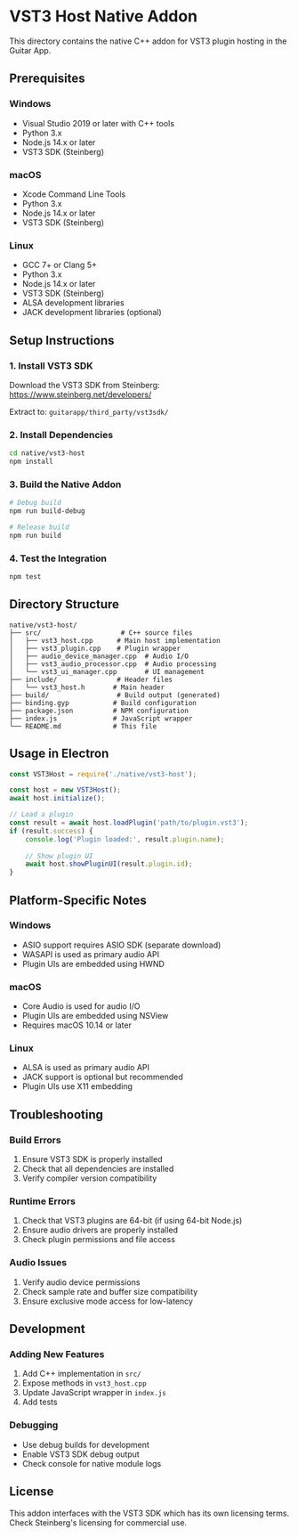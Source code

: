 # VST3 Host Native Addon

This directory contains the native C++ addon for VST3 plugin hosting in the Guitar App.

## Prerequisites

### Windows
- Visual Studio 2019 or later with C++ tools
- Python 3.x
- Node.js 14.x or later
- VST3 SDK (Steinberg)

### macOS
- Xcode Command Line Tools
- Python 3.x
- Node.js 14.x or later
- VST3 SDK (Steinberg)

### Linux
- GCC 7+ or Clang 5+
- Python 3.x
- Node.js 14.x or later
- VST3 SDK (Steinberg)
- ALSA development libraries
- JACK development libraries (optional)

## Setup Instructions

### 1. Install VST3 SDK

Download the VST3 SDK from Steinberg:
https://www.steinberg.net/developers/

Extract to: `guitarapp/third_party/vst3sdk/`

### 2. Install Dependencies

```bash
cd native/vst3-host
npm install
```

### 3. Build the Native Addon

```bash
# Debug build
npm run build-debug

# Release build
npm run build
```

### 4. Test the Integration

```bash
npm test
```

## Directory Structure

```
native/vst3-host/
├── src/                    # C++ source files
│   ├── vst3_host.cpp      # Main host implementation
│   ├── vst3_plugin.cpp    # Plugin wrapper
│   ├── audio_device_manager.cpp  # Audio I/O
│   ├── vst3_audio_processor.cpp  # Audio processing
│   └── vst3_ui_manager.cpp       # UI management
├── include/               # Header files
│   └── vst3_host.h       # Main header
├── build/                 # Build output (generated)
├── binding.gyp           # Build configuration
├── package.json          # NPM configuration
├── index.js              # JavaScript wrapper
└── README.md             # This file
```

## Usage in Electron

```javascript
const VST3Host = require('./native/vst3-host');

const host = new VST3Host();
await host.initialize();

// Load a plugin
const result = await host.loadPlugin('path/to/plugin.vst3');
if (result.success) {
    console.log('Plugin loaded:', result.plugin.name);
    
    // Show plugin UI
    await host.showPluginUI(result.plugin.id);
}
```

## Platform-Specific Notes

### Windows
- ASIO support requires ASIO SDK (separate download)
- WASAPI is used as primary audio API
- Plugin UIs are embedded using HWND

### macOS
- Core Audio is used for audio I/O
- Plugin UIs are embedded using NSView
- Requires macOS 10.14 or later

### Linux
- ALSA is used as primary audio API
- JACK support is optional but recommended
- Plugin UIs use X11 embedding

## Troubleshooting

### Build Errors
1. Ensure VST3 SDK is properly installed
2. Check that all dependencies are installed
3. Verify compiler version compatibility

### Runtime Errors
1. Check that VST3 plugins are 64-bit (if using 64-bit Node.js)
2. Ensure audio drivers are properly installed
3. Check plugin permissions and file access

### Audio Issues
1. Verify audio device permissions
2. Check sample rate and buffer size compatibility
3. Ensure exclusive mode access for low-latency

## Development

### Adding New Features
1. Add C++ implementation in `src/`
2. Expose methods in `vst3_host.cpp`
3. Update JavaScript wrapper in `index.js`
4. Add tests

### Debugging
- Use debug builds for development
- Enable VST3 SDK debug output
- Check console for native module logs

## License

This addon interfaces with the VST3 SDK which has its own licensing terms.
Check Steinberg's licensing for commercial use.
